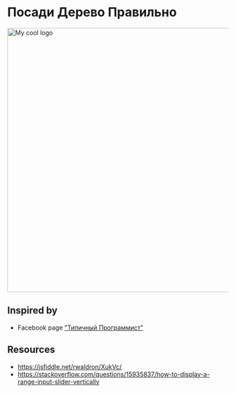 Посади Дерево Правильно
===

<img src="https://raw.githubusercontent.com/alundiak/posady-derevo-pravylno/09e16d02b767432cdad4653fbe4eb7f7439eb05c/src/images/from_facebook.jpg" width="600px" alt="My cool logo"/>

## Inspired by

- Facebook page ["Типичный Программист"](https://www.facebook.com/tproger/photos/a.549678675067486/2087584794610192/?type=3&theater)

## Resources

- https://jsfiddle.net/rwaldron/XukVc/
- https://stackoverflow.com/questions/15935837/how-to-display-a-range-input-slider-vertically
